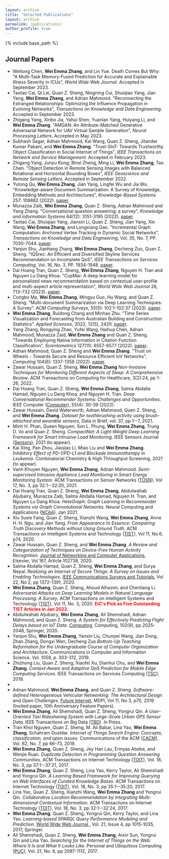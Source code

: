 ```yaml
---
layout: archive
title: "Selected Publications"
layout: archive
permalink: /publications/
author_profile: true
---
```


{% include base_path %}

## Journal Papers
- Weitong Chen, <b>Wei Emma Zhang</b>, and Lin Yue. Death Comes But Why: "A Multi-Task Memory-Fused Prediction for Accurate and Explainable Illness Severity in ICUs", *World Wide Web Journal*. Accepted in September 2023.
- Taotao Cai, Qi Lei, Quan Z. Sheng, Ningning Cui, Shuiqiao Yang, Jian Yang,
<b>Wei Emma Zhang</b>, and Adnan Mahmood. "Reconnecting the Estranged Relationships: Optimizing the Influence Propagation in Evolving Networks", *Transactions on Knowledge and Data Engineering*. Accepted in September 2023.
- Zhigang Yang, Xinbo Jia, Yahui Shen, Yuanlan Yang, Huiyang Li, and <b>Wei Emma Zhang</b>. "AMGAN: An Attribute-Matched Generative Adversarial Network for UAV Virtual Sample Generation", *Neural Processing Letters*. Accepted in May 2023.
- Subhash Sagar, Adnan Mahmood, Kai Wang, Quan Z. Sheng, Jitander Kumar Pabani, and <b>Wei Emma Zhang</b>. "Trust-SIoT: Towards Trustworthy Object Classification in Social Internet of Things", *IEEE Transactions on Network and Service Management*. Accepted in February 2023. 
- Zhigang Yang, Junyu Kong; Binxi Zheng, Ming Li, <b>Wei Emma Zhang</b>, Tao Chen. "Object Detection in Remote Sensing Images with Balanced Rotational and Horizontal Bounding Boxes", *IEEE Geoscience and Remote Sensing Letters*. Accepted in September 2022. 
- Yutong Qu, <b>Wei Emma Zhang</b>, Jian Yang, Lingfei Wu and Jia Wu. "Knowledge-aware Document Summarization: A Survey of Knowledge, Embedding Methods and Architectures", *Knowledge-Based Systems* 257: 109882 (2022). [paper](https://www.sciencedirect.com/science/article/abs/pii/S0950705122009753).
- Munazza Zaib, <b>Wei Emma Zhang</b>, Quan Z. Sheng, Adnan Mahmood and Yang Zhang. "Conversational question answering: a survey",  *Knowledge and Information Systems*  64(12): 3151-3195 (2022). [paper](https://link.springer.com/article/10.1007/s10115-022-01744-y).
- Taotao Cai, Shuiqiao Yang, Jianxin Li, Quan Z. Sheng, Jian Yang, Xin Wang, <b>Wei Emma Zhang</b>, and Longxiang Gao. "Incremental Graph Computation: Anchored Vertex Tracking in Dynamic Social Networks", *Transactions on Knowledge and Data Engineering*, Vol. 35, No. 7, PP. 7030-7044. [paper](https://ieeexplore.ieee.org/abstract/document/9860051?casa_token=i8UiBKG1GaEAAAAA:r4o_hoeMAhq0UKFaRxtygCSLy6bOS7gINnA_lr0cD21JoGTKvk-22zK64BZUGlehxQY8hS2bquc).
- Yanjun Shu, Jianhang Zhang, <b>Wei Emma Zhang</b>, Decheng Zuo, Quan Z. Sheng. "IQSrec: An Efficient and Diversified Skyline Services Recommendation on Incomplete QoS", *IEEE Transactions on Services Computing*, Vol. 16, No. 3, PP. 1934-1948. [paper](https://ieeexplore.ieee.org/document/9822952).
- Dai Hoang Tran, Quan Z. Sheng, <b>Wei Emma Zhang</b>, Nguyen H. Tran and Nguyen Lu Dang Khoa. "CupMar: A deep learning model for personalized news recommendation based on contextual user-profile and multi-aspect article representation", *World Wide Web Journal* 26, 713–732 (2023). [paper](https://link.springer.com/article/10.1007/s11280-022-01059-6).
- Congbo Ma, <b>Wei Emma Zhang</b>, Mingyu Guo, Hu Wang, and Quan Z. Sheng. "Multi-document Summarization via Deep Learning Techniques: A Survey". *ACM Computing Surveys*,  55(5): 102:1-102:37 (2023). [paper](https://dl.acm.org/doi/abs/10.1145/3529754).
- <b>Wei Emma Zhang</b>, Ruidong Chang and Minhao Zhu. "Time Series Visualization and Forecasting from Australian Building and Construction Statistics". *Applied Sciences*, 2022, 12(5), 2420. [paper](https://www.mdpi.com/2076-3417/12/5/2420).
- Yang Zhang, Rongying Zhao, Yufei Wang, Haihua Chen, Adnan Mahmood, Munazza Zaid, <b>Wei Emma Zhang</b> and Quan Z. Sheng. "Towards Employing Native Information in Citation Function Classification", *Scientometrics* 127(11): 6557-6577 (2022). [paper](https://link.springer.com/article/10.1007/s11192-021-04242-0#:~:text=We%20found%20that%20the%20proposed,%2C%20and%20Seq2seq%20(T5).).
- Adnan Mahmood, Quan Z. Sheng and <b>Wei Emma Zhang</b>. "Trust on Wheels - Towards Secure and Resource Efficient IoV Networks", *Computing* 104(6): 1337-1358 (2022). [paper](https://link.springer.com/article/10.1007/s00607-021-01040-7).
- Zawar Hussain, Quan Z. Sheng, <b>Wei Emma Zhang</b> <i>Non-Invasive Techniques for Monitoring Different Aspects of Sleep: A Comprehensive Review</i>. ACM Transactions on Computing for Healthcare, 3(2):24, pp 1-26, 2022.
- Dai Hoang Tran, Quan Z. Sheng, <b>Wei Emma Zhang</b>, Salma Abdalla Hamad, Nguyen Lu Dang Khoa, and Nguyen H. Tran. <i>Deep Conversational Recommender Systems: Challenges and Opportunities</i>. IEEE Computer (<a href="https://ieeexplore.ieee.org/xpl/RecentIssue.jsp?punumber=2">Computer</a>), 55(4): 30-39 (2022).
- Zawar Hussain, David Waterworth, Adnan Mahmood, Quen Z. Sheng, and <b>Wei Emma Zhang</b>. <i>Dataset for toothbrushing activity using brush-attached and wearable sensors</i>, Data in Brief, vol. 37, pp 1--7, 2021.
- Minh H. Phan, Queen Nguyen, Son L. Phung, <b>Wei Emma Zhang</b>, Trung D. Vo and Quan Z. Sheng.  <i>CompactNet: A Light-Weight Deep Learning Framework for Smart Intrusive Load Monitoring</i>. IEEE Sensors Journal (<a href="https://ieee-sensors.org/sensors-journal/">Sensors</a>), 2021 (to appear).
- Kai Xing, Pan Zhou, Jiaojiao Li, Miao Liu and <b>Wei Emma Zhang</b>.  <i>Inhibitory Effect of PD-1/PD-L1 and Blockade Immunotherapy in Leukemia</i>. Combinatorial Chemistry & High Throughput Screening, 2021 (to appear).
- Vanh Khuyen Nguyen, <b>Wei Emma Zhang</b>, Adnan Mahmood.  <i>Semi-supervised Intrusive Appliance Load Monitoring in Smart Energy Monitoring System</i>. ACM Transactions on Sensor Networks (<a href="https://dl.acm.org/journal/tosn">TOSN</a>), Vol 17, No. 3, pp 32:1--32:20, 2021. 
- Dai Hoang Tran, Quan Z. Sheng, <b>Wei Emma Zhang</b>, Abdulwahab Aljubairy, Munazza Zaib, Salma Abdalla Hamad, Nguyen H. Tran, and Nguyen Lu Dang Khoa. <i>HeteGraph: Graph Learning in Recommender Systems via Graph Convolutional Networks</i>. Neural Computing and Applications (<a href="https://www.springer.com/journal/521?gclid=Cj0KCQiA6Or_BRC_ARIsAPzuer9otwGICYhH3V1DOUIfrSSkIKY5-e2Wp5ZG-fHYoE0qCj-AArCb7yQaAqfnEALw_wcB">NCAA</a>), Jan 2021.
- Xiu Susie Fang, Quan Z. Sheng, Xianzhi Wang, <b>Wei Emma Zhang</b>, Anne H. H. Ngu, and Jian Yang. <i>From Appearance to Essence: Comparing Truth Discovery Methods without Using Ground Truth</i>. ACM Transactions on Intelligent Systems and Technology (<a href="https://tist.acm.org/">TIST</a>), Vol 11, No 6, p74, 2020.
- Zawar Hussain, Quan Z. Sheng, and <b>Wei Emma Zhang</b>. <i>A Review and Categorization of Techniques on Device-Free Human Activity Recognition</i>. <a href="https://www.journals.elsevier.com/journal-of-network-and-computer-applications">Journal of Networking and Computer Applications</a>, Elsevier, Vol 167, Article 102738, 2020.
- Salma Abdalla Hamad,  Quan Z. Sheng, <b>Wei Emma Zhang</b>, and Surya Nepal. <i>Realizing an Internet of Secure Things: A Survey on Issues and Enabling Technologies</i>. <a href="https://ieeexplore.ieee.org/xpl/RecentIssue.jsp?punumber=9739">IEEE Communications Surveys and Tutorials</a>, Vol 22, No 2, pp 1372-1391, 2020.
- <b>Wei Emma Zhang</b>,  Quan Z. Sheng,  Ahoud Alhazmi, and Chenliang Li. <i>Adversarial Attacks on Deep Learning Models in Natural Language Processing: A Survey</i>. ACM Transactions on Intelligent Systems and Technology (<a href="https://tist.acm.org/">TIST</a>), Vol 11, No. 3, 2020.  <b style="color:#FF0000">EiC's Pick as Five Outstanding TIST Articles in Jan 2022</b>.
- Abdulwahab Aljubairy, <b>Wei Emma Zhang</b>, Ali Shemshadi, Adnan Mahmood, and Quan Z. Sheng. <i>A System for Effectively Predicting Flight Delays based on IoT Data</i>. <a href="https://www.springer.com/journal/607">Computing</a>, Computing, 102(9), pp.2025-2048, Springer, 2020.
- Yanjun Shu, <b>Wei Emma Zhang</b>, Yanxin Liu, Chunpei Wang, Jian Dong, Zhan Zhang, Dongxi Wen, Decheng Zuo <i>Bottom-Up Teaching Reformation for the Undergraduate Course of Computer Organization and Architecture</i>. Communications in Computer and Information Science. Vol. 1059, p. 303-312, 2019. 
- Zhizhong Liu, Quan Z. Sheng, Xiaofei Xu, Dianhui Chu, and <b>Wei Emma Zhang</b>. <i>Context-Aware and Adaptive QoS Prediction for Mobile Edge Computing Services</i>.  IEEE Transactions on Services Computing (<a href="https://www.computer.org/csdl/journal/sc">TSC</a>), 2019.
- <li>Adnan Mahmood, <b>Wei Emma Zhang</b>, and Quan Z. Sheng. <i>Software-defined Heterogeneous Vehicular Networking: The Architectural Design and Open Challenges</i>. <a href="https://www.mdpi.com/journal/futureinternet">Future Internet</a>, MDPI, Vol 11, No 3, p70, 2019 (Invited paper, 10th Anniversary Feature Papers).
- <b>Wei Emma Zhang</b>, Ali Shemshadi, Quan Z. Sheng, Yongrui Qin. <i>A User-Oriented Taxi Ridesharing System with Large-Scale Urban GPS Sensor Data</i>. IEEE Transactions on Big Data (<a href="https://www.computer.org/web/tbd">TBD</a>). In Press. 
- Tran Khoi Nguyen, Quan Z. Sheng, M. Ali Babar, Lina Yao, <b>Wei Emma Zhang</b>, Schahram Dustdar. <i>Internet of Things Search Engine: Concepts, classification, and open issues</i>. Communications of the ACM (<a href="https://www.computer.org/web/tbd">CACM</a>), Vol. 62, No. 7, pp 66-73, 2019.
- <b>Wei Emma Zhang</b>, Quan Z. Sheng, Jey Han Lau, Ermyas Abebe, and Wenjie Ruan. <i>Duplicate Detection in Programming Question Answering Communities</i>. ACM Transactions on Internet Technology (<a href="http://toit.acm.org/">TOIT</a>), Vol. 18, No. 3, pp 37:1--37:21, 2017.
- <b>Wei Emma Zhang</b>, Quan Z. Sheng, Lina Yao, Kerry Taylor, Ali Shemshadi and Yongrui Qin. <i>A Learning Based Framework for Improving Querying on Web Interfaces of Curated Knowledge Bases</i>. ACM Transactions on Internet Technology (<a href="http://toit.acm.org/">TOIT</a>), Vol. 18, No. 3, pp 35:1--35:20, 2017.
- Lina Yao, Quan Z. Sheng, Xianzhi Wang, <b>Wei Emma Zhang</b> and Yongrui Qin. <i>Collaborative Location Recommendation by Integrating Multi-dimensional Contextual Information</i>. ACM Transactions on Internet Technology (<a href="http://toit.acm.org/">TOIT</a>), Vol. 18, No. 3, pp 32:1--32:24, 2017.
- <b>Wei Emma Zhang</b>, Quan Z. Sheng, Yongrui Qin, Kerry Taylor, and Lina Yao. <i>Learning-based SPARQL Query Performance Modeling and Prediction</i>. <a href="http://www.springer.com/computer/database+management+%26+information+retrieval/journal/11280">World Wide Web Journal </a>, Vol. 21, Issue 4, pp 1015-1035, 2017, Springer.
-  Ali Shemshadi, Quan Z. Sheng, <b>Wei Emma Zhang</b>, Aixin Sun, Yongrui Qin and Lina Yao. <i>Searching for the Internet of Things on the Web: Where It Is and What It Looks Like</i>. Personal and Ubiquitous Computing (<a href="http://www.springer.com/computer/hci/journal/779">PUC</a>), Vol. 21, No. 6, pp 2097-1112, 2017. 

